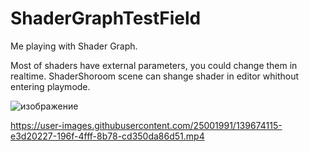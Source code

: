# ShaderGraphTestField
Me playing with Shader Graph.

Most of shaders have external parameters, you could change them in realtime.
ShaderShoroom scene can shange shader in editor whithout entering playmode.

![изображение](https://user-images.githubusercontent.com/25001991/139558531-9511c20d-82bd-4d00-86db-dbe7bf6d8dc9.png)




https://user-images.githubusercontent.com/25001991/139674115-e3d20227-196f-4fff-8b78-cd350da86d51.mp4



